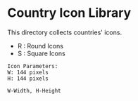# Country Icon Library
This directory collects countries' icons.

- R : Round Icons
- S : Square Icons


```
Icon Parameters:
W: 144 pixels
H: 144 pixels

W-Width, H-Height
```